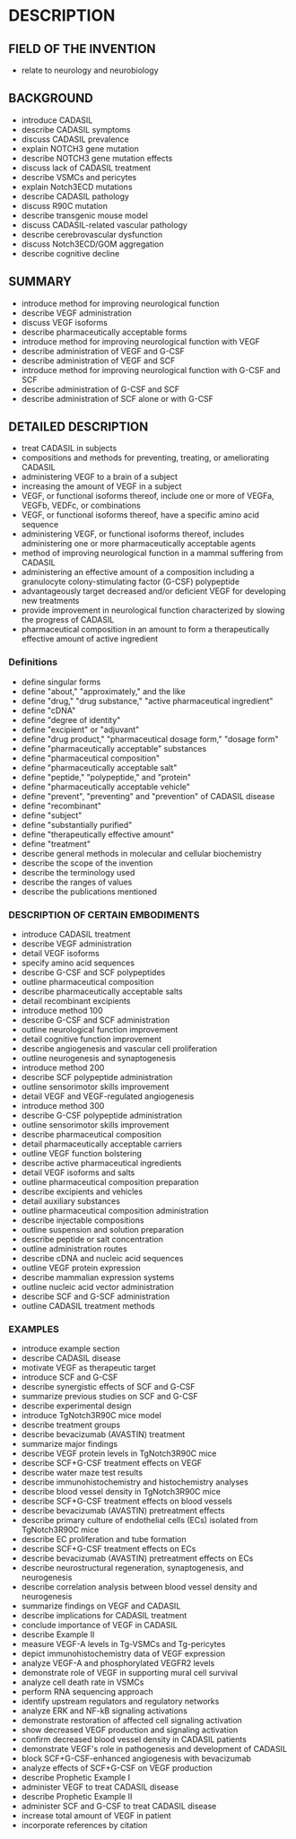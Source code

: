 # DESCRIPTION

## FIELD OF THE INVENTION

- relate to neurology and neurobiology

## BACKGROUND

- introduce CADASIL
- describe CADASIL symptoms
- discuss CADASIL prevalence
- explain NOTCH3 gene mutation
- describe NOTCH3 gene mutation effects
- discuss lack of CADASIL treatment
- describe VSMCs and pericytes
- explain Notch3ECD mutations
- describe CADASIL pathology
- discuss R90C mutation
- describe transgenic mouse model
- discuss CADASIL-related vascular pathology
- describe cerebrovascular dysfunction
- discuss Notch3ECD/GOM aggregation
- describe cognitive decline

## SUMMARY

- introduce method for improving neurological function
- describe VEGF administration
- discuss VEGF isoforms
- describe pharmaceutically acceptable forms
- introduce method for improving neurological function with VEGF
- describe administration of VEGF and G-CSF
- describe administration of VEGF and SCF
- introduce method for improving neurological function with G-CSF and SCF
- describe administration of G-CSF and SCF
- describe administration of SCF alone or with G-CSF

## DETAILED DESCRIPTION

- treat CADASIL in subjects
- compositions and methods for preventing, treating, or ameliorating CADASIL
- administering VEGF to a brain of a subject
- increasing the amount of VEGF in a subject
- VEGF, or functional isoforms thereof, include one or more of VEGFa, VEGFb, VEDFc, or combinations
- VEGF, or functional isoforms thereof, have a specific amino acid sequence
- administering VEGF, or functional isoforms thereof, includes administering one or more pharmaceutically acceptable agents
- method of improving neurological function in a mammal suffering from CADASIL
- administering an effective amount of a composition including a granulocyte colony-stimulating factor (G-CSF) polypeptide
- advantageously target decreased and/or deficient VEGF for developing new treatments
- provide improvement in neurological function characterized by slowing the progress of CADASIL
- pharmaceutical composition in an amount to form a therapeutically effective amount of active ingredient

### Definitions

- define singular forms
- define "about," "approximately," and the like
- define "drug," "drug substance," "active pharmaceutical ingredient"
- define "cDNA"
- define "degree of identity"
- define "excipient" or "adjuvant"
- define "drug product," "pharmaceutical dosage form," "dosage form"
- define "pharmaceutically acceptable" substances
- define "pharmaceutical composition"
- define "pharmaceutically acceptable salt"
- define "peptide," "polypeptide," and "protein"
- define "pharmaceutically acceptable vehicle"
- define "prevent", "preventing" and "prevention" of CADASIL disease
- define "recombinant"
- define "subject"
- define "substantially purified"
- define "therapeutically effective amount"
- define "treatment"
- describe general methods in molecular and cellular biochemistry
- describe the scope of the invention
- describe the terminology used
- describe the ranges of values
- describe the publications mentioned

### DESCRIPTION OF CERTAIN EMBODIMENTS

- introduce CADASIL treatment
- describe VEGF administration
- detail VEGF isoforms
- specify amino acid sequences
- describe G-CSF and SCF polypeptides
- outline pharmaceutical composition
- describe pharmaceutically acceptable salts
- detail recombinant excipients
- introduce method 100
- describe G-CSF and SCF administration
- outline neurological function improvement
- detail cognitive function improvement
- describe angiogenesis and vascular cell proliferation
- outline neurogenesis and synaptogenesis
- introduce method 200
- describe SCF polypeptide administration
- outline sensorimotor skills improvement
- detail VEGF and VEGF-regulated angiogenesis
- introduce method 300
- describe G-CSF polypeptide administration
- outline sensorimotor skills improvement
- describe pharmaceutical composition
- detail pharmaceutically acceptable carriers
- outline VEGF function bolstering
- describe active pharmaceutical ingredients
- detail VEGF isoforms and salts
- outline pharmaceutical composition preparation
- describe excipients and vehicles
- detail auxiliary substances
- outline pharmaceutical composition administration
- describe injectable compositions
- outline suspension and solution preparation
- describe peptide or salt concentration
- outline administration routes
- describe cDNA and nucleic acid sequences
- outline VEGF protein expression
- describe mammalian expression systems
- outline nucleic acid vector administration
- describe SCF and G-SCF administration
- outline CADASIL treatment methods

### EXAMPLES

- introduce example section
- describe CADASIL disease
- motivate VEGF as therapeutic target
- introduce SCF and G-CSF
- describe synergistic effects of SCF and G-CSF
- summarize previous studies on SCF and G-CSF
- describe experimental design
- introduce TgNotch3R90C mice model
- describe treatment groups
- describe bevacizumab (AVASTIN) treatment
- summarize major findings
- describe VEGF protein levels in TgNotch3R90C mice
- describe SCF+G-CSF treatment effects on VEGF
- describe water maze test results
- describe immunohistochemistry and histochemistry analyses
- describe blood vessel density in TgNotch3R90C mice
- describe SCF+G-CSF treatment effects on blood vessels
- describe bevacizumab (AVASTIN) pretreatment effects
- describe primary culture of endothelial cells (ECs) isolated from TgNotch3R90C mice
- describe EC proliferation and tube formation
- describe SCF+G-CSF treatment effects on ECs
- describe bevacizumab (AVASTIN) pretreatment effects on ECs
- describe neurostructural regeneration, synaptogenesis, and neurogenesis
- describe correlation analysis between blood vessel density and neurogenesis
- summarize findings on VEGF and CADASIL
- describe implications for CADASIL treatment
- conclude importance of VEGF in CADASIL
- describe Example II
- measure VEGF-A levels in Tg-VSMCs and Tg-pericytes
- depict immunohistochemistry data of VEGF expression
- analyze VEGF-A and phosphorylated VEGFR2 levels
- demonstrate role of VEGF in supporting mural cell survival
- analyze cell death rate in VSMCs
- perform RNA sequencing approach
- identify upstream regulators and regulatory networks
- analyze ERK and NF-kB signaling activations
- demonstrate restoration of affected cell signaling activation
- show decreased VEGF production and signaling activation
- confirm decreased blood vessel density in CADASIL patients
- demonstrate VEGF's role in pathogenesis and development of CADASIL
- block SCF+G-CSF-enhanced angiogenesis with bevacizumab
- analyze effects of SCF+G-CSF on VEGF production
- describe Prophetic Example I
- administer VEGF to treat CADASIL disease
- describe Prophetic Example II
- administer SCF and G-CSF to treat CADASIL disease
- increase total amount of VEGF in patient
- incorporate references by citation

